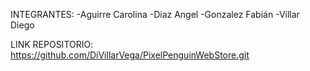 INTEGRANTES:
-Aguirre Carolina
-Diaz Angel
-Gonzalez Fabián
-Villar Diego

LINK REPOSITORIO:
https://github.com/DiVillarVega/PixelPenguinWebStore.git